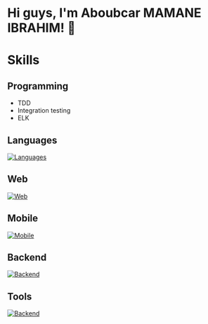 # Hi guys, I'm Aboubcar MAMANE IBRAHIM! 👋



# Skills

## Programming
- TDD
- Integration testing
- ELK

## Languages
[![Languages](https://skillicons.dev/icons?i=js,typescript,php,dart,java)](https://skillicons.dev)

## Web
[![Web](https://skillicons.dev/icons?i=react,symfony,tailwind,adonis)](https://skillicons.dev)

## Mobile
[![Mobile](https://skillicons.dev/icons?i=react,flutter,tailwind)](https://skillicons.dev)

## Backend
[![Backend](https://skillicons.dev/icons?i=mysql,postgres,mongo)](https://skillicons.dev)

## Tools
[![Backend](https://skillicons.dev/icons?i=webpack,vite,jest,postman,cypress)](https://skillicons.dev)



